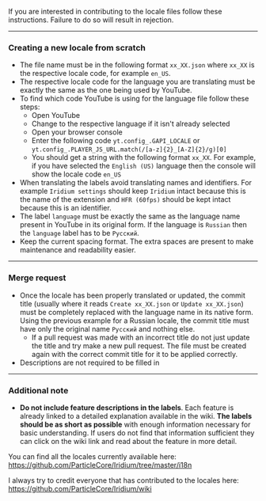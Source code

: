 If you are interested in contributing to the locale files follow these instructions. Failure to do so will result in rejection.

---

### Creating a new locale from scratch

 - The file name must be in the following format `xx_XX.json` where `xx_XX` is the respective locale code, for example `en_US`.  
 - The respective locale code for the language you are translating must be exactly the same as the one being used by YouTube.  
 - To find which code YouTube is using for the language file follow these steps:  
   - Open YouTube  
   - Change to the respective language if it isn't already selected
   - Open your browser console
   - Enter the following code `yt.config_.GAPI_LOCALE` or `yt.config_.PLAYER_JS_URL.match(/[a-z]{2}_[A-Z]{2}/g)[0]`
   - You should get a string with the following format `xx_XX`. For example, if you have selected the `English (US)` language then the console will show the locale code `en_US`  
 - When translating the labels avoid translating names and identifiers. For example `Iridium settings` should keep `Iridium` intact because this is the name of the extension and `HFR (60fps)` should be kept intact because this is an identifier.  
 - The label `language` must be exactly the same as the language name present in YouTube in its original form. If the language is `Russian` then the `language` label has to be `Русский`. 
 - Keep the current spacing format. The extra spaces are present to make maintenance and readability easier.  

---

### Merge request   
 - Once the locale has been properly translated or updated, the commit title (usually where it reads `Create xx_XX.json` or `Update xx_XX.json`) must be completely replaced with the language name in its native form. Using the previous example for a Russian locale, the commit title must have only the original name `Русский` and nothing else.
   - If a pull request was made with an incorrect title do not just update the title and try make a new pull request. The file must be created again with the correct commit title for it to be applied correctly.
 - Descriptions are not required to be filled in

---

### Additional note  
 - **Do not include feature descriptions in the labels**. Each feature is already linked to a detailed explanation available in the wiki. **The labels should be as short as possible** with enough information necessary for basic understanding. If users do not find that information sufficient they can click on the wiki link and read about the feature in more detail.
  

You can find all the locales currently available here: https://github.com/ParticleCore/Iridium/tree/master/i18n

I always try to credit everyone that has contributed to the locales here: https://github.com/ParticleCore/Iridium/wiki

